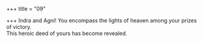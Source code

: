 +++
title = "09"

+++
Indra and Agni! You encompass the lights of heaven among your prizes  of victory.  
This heroic deed of yours has become revealed.  
